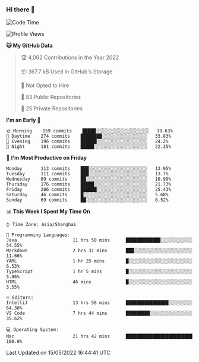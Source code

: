 ### Hi there 👋

<!--
**qbosen/qbosen** is a ✨ _special_ ✨ repository because its `README.md` (this file) appears on your GitHub profile.

Here are some ideas to get you started:

- 🔭 I’m currently working on ...
- 🌱 I’m currently learning ...
- 👯 I’m looking to collaborate on ...
- 🤔 I’m looking for help with ...
- 💬 Ask me about ...
- 📫 How to reach me: ...
- 😄 Pronouns: ...
- ⚡ Fun fact: ...
-->

<!--START_SECTION:waka-->
![Code Time](http://img.shields.io/badge/Code%20Time-0%20secs-blue)

![Profile Views](http://img.shields.io/badge/Profile%20Views-11-blue)

**🐱 My GitHub Data** 

> 🏆 4,062 Contributions in the Year 2022
 > 
> 📦 367.7 kB Used in GitHub's Storage 
 > 
> 🚫 Not Opted to Hire
 > 
> 📜 83 Public Repositories 
 > 
> 🔑 25 Private Repositories  
 > 
**I'm an Early 🐤** 

```text
🌞 Morning    159 commits    █████░░░░░░░░░░░░░░░░░░░░   19.63% 
🌆 Daytime    274 commits    ████████░░░░░░░░░░░░░░░░░   33.83% 
🌃 Evening    196 commits    ██████░░░░░░░░░░░░░░░░░░░   24.2% 
🌙 Night      181 commits    █████░░░░░░░░░░░░░░░░░░░░   22.35%

```
📅 **I'm Most Productive on Friday** 

```text
Monday       113 commits    ███░░░░░░░░░░░░░░░░░░░░░░   13.95% 
Tuesday      111 commits    ███░░░░░░░░░░░░░░░░░░░░░░   13.7% 
Wednesday    89 commits     ██░░░░░░░░░░░░░░░░░░░░░░░   10.99% 
Thursday     176 commits    █████░░░░░░░░░░░░░░░░░░░░   21.73% 
Friday       206 commits    ██████░░░░░░░░░░░░░░░░░░░   25.43% 
Saturday     46 commits     █░░░░░░░░░░░░░░░░░░░░░░░░   5.68% 
Sunday       69 commits     ██░░░░░░░░░░░░░░░░░░░░░░░   8.52%

```


📊 **This Week I Spent My Time On** 

```text
⌚︎ Time Zone: Asia/Shanghai

💬 Programming Languages: 
Java                     11 hrs 50 mins      █████████████░░░░░░░░░░░░   54.55% 
Markdown                 2 hrs 31 mins       ███░░░░░░░░░░░░░░░░░░░░░░   11.66% 
YAML                     1 hr 25 mins        █░░░░░░░░░░░░░░░░░░░░░░░░   6.53% 
TypeScript               1 hr 5 mins         █░░░░░░░░░░░░░░░░░░░░░░░░   5.06% 
HTML                     46 mins             █░░░░░░░░░░░░░░░░░░░░░░░░   3.55%

🔥 Editors: 
IntelliJ                 13 hrs 58 mins      ████████████████░░░░░░░░░   64.38% 
VS Code                  7 hrs 44 mins       █████████░░░░░░░░░░░░░░░░   35.62%

💻 Operating System: 
Mac                      21 hrs 42 mins      █████████████████████████   100.0%

```


 Last Updated on 15/05/2022 16:44:41 UTC
<!--END_SECTION:waka-->
